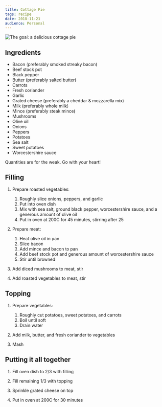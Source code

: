 ```yaml
---
title: Cottage Pie
tags: recipe
date: 2018-11-21
audience: Personal
---
```


![The goal: a delicious cottage pie](cottage_pie.jpg)

## Ingredients

- Bacon (preferably smoked streaky bacon)
- Beef stock pot
- Black pepper
- Butter (preferably salted butter)
- Carrots
- Fresh coriander
- Garlic
- Grated cheese (preferably a cheddar & mozzarella mix)
- Milk (preferably whole milk)
- Mince (preferably steak mince)
- Mushrooms
- Olive oil
- Onions
- Peppers
- Potatoes
- Sea salt
- Sweet potatoes
- Worcestershire sauce

Quantities are for the weak.  Go with your heart!

## Filling

1. Prepare roasted vegetables:
   1. Roughly slice onions, peppers, and garlic
   2. Put into oven dish
   3. Mix with sea salt, ground black pepper, worcestershire sauce, and a generous amount of olive oil
   4. Put in oven at 200C for 45 minutes, stirring after 25

2. Prepare meat:
   1. Heat olive oil in pan
   2. Slice bacon
   3. Add mince and bacon to pan
   4. Add beef stock pot and generous amount of worcestershire sauce
   5. Stir until browned

3. Add diced mushrooms to meat, stir

4. Add roasted vegetables to meat, stir

## Topping

1. Prepare vegetables:
   1. Roughly cut potatoes, sweet potatoes, and carrots
   2. Boil until soft
   3. Drain water

2. Add milk, butter, and fresh coriander to vegetables

3. Mash

## Putting it all together

1. Fill oven dish to 2/3 with filling

2. Fill remaining 1/3 with topping

3. Sprinkle grated cheese on top

4. Put in oven at 200C for 30 minutes
